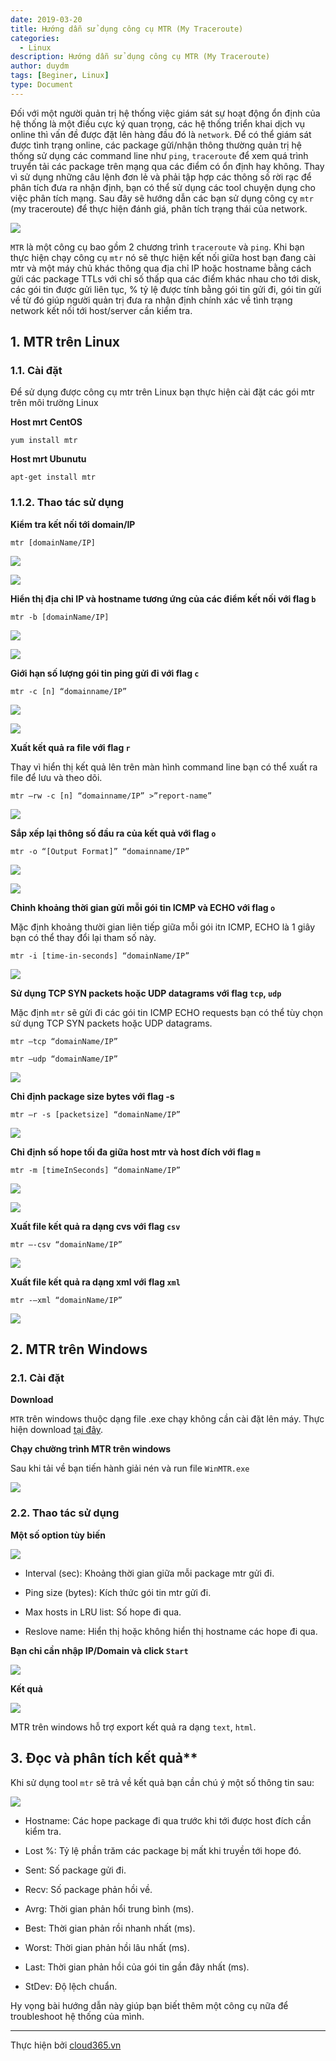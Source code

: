 ```yaml
---
date: 2019-03-20
title: Hướng dẫn sử dụng công cụ MTR (My Traceroute)
categories:
  - Linux
description: Hướng dẫn sử dụng công cụ MTR (My Traceroute)
author: duydm
tags: [Beginer, Linux]
type: Document
---
```


Đối với một người quản trị hệ thống việc giám sát sự hoạt động ổn định của hệ thống là một điều cực ký quan trọng, các hệ thống triển khai dịch vụ online thì vấn đề được đặt lên hàng đầu đó là `network`. Để có thể giám sát được tình trạng online, các package gửi/nhận thông thường quản trị hệ thống sử dụng các command line như `ping`, `traceroute` để xem quá trình truyển tải các package trên mạng qua các điểm có ổn định hay không. Thay vì sử dụng những câu lệnh đơn lẻ và phải tập hợp các thông số rời rạc để phân tích đưa ra nhận định, bạn có thể sử dụng các tool chuyện dụng cho việc phân tích mạng. Sau đây sẽ hướng dẫn các bạn sử dụng công cỵ `mtr` (my traceroute) để thực hiện đánh giá, phân tích trạng thái của network.

![](/images/img-mtr/mtr.png)

`MTR` là một công cụ bao gồm 2 chương trình `traceroute` và `ping`. Khi bạn thực hiện chạy công cụ `mtr` nó sẽ thực hiện kết nối giữa host bạn đang cài mtr và một máy chủ khác thông qua địa chỉ IP hoặc hostname bằng cách gửi các package TTLs với chỉ số thấp qua các điểm khác nhau cho tới disk, các gói tin được gửi liên tục, % tỷ lệ được tính bằng gói tin gửi đi, gói tin gửi về từ đó giúp người quản trị đưa ra nhận định chính xác về tình trạng network kết nối tới host/server cần kiểm tra.

## 1. MTR trên Linux

### 1.1. Cài đặt

Để sử dụng được công cụ mtr trên Linux bạn thực hiện cài đặt các gói mtr trên môi trường Linux

**Host mrt CentOS**

```
yum install mtr
```

**Host mrt Ubunutu**

```
apt-get install mtr
```

### 1.1.2. Thao tác sử dụng

**Kiểm tra kết nối tới domain/IP**

```
mtr [domainName/IP]
```
![](/images/img-mtr/Screenshot_1225.png)

![](/images/img-mtr/Screenshot_1222.png)

**Hiển thị địa chỉ IP và hostname tương ứng của các điểm kết nối với flag `b`**

```
mtr -b [domainName/IP]
```

![](/images/img-mtr/Screenshot_1226.png)

![](/images/img-mtr/Screenshot_1224.png)

**Giới hạn số lượng gói tin ping gửi đi với flag `c`**

```
mtr -c [n] “domainname/IP”
```

![](/images/img-mtr/Screenshot_1228.png)

![](/images/img-mtr/Screenshot_1227.png)

**Xuất kết quả ra file với flag `r`**

Thay vì hiển thị kết quả lên trên màn hình command line bạn có thể xuất ra file để lưu và theo dõi.

```
mtr –rw -c [n] “domainname/IP” >”report-name”
```

![](/images/img-mtr/Screenshot_1229.png)

**Sắp xếp lại thông số đầu ra của kết quả với flag `o`**

```
mtr -o “[Output Format]” “domainname/IP”
```

![](/images/img-mtr/Screenshot_1231.png)

![](/images/img-mtr/Screenshot_1230.png)

**Chỉnh khoảng thời gian gửi mỗi gói tin  ICMP và ECHO với flag `o`**

Mặc định khoảng thười gian liên tiếp giữa mỗi gói itn ICMP, ECHO là 1 giây bạn có thể thay đổi lại tham số này.

```
mtr -i [time-in-seconds] “domainName/IP”
```

![](/images/img-mtr/Screenshot_1232.png)

**Sử dụng TCP SYN packets hoặc UDP datagrams với flag `tcp`, `udp`**

Mặc định `mtr` sẽ gửi đi các gói tin ICMP ECHO requests bạn có thể tùy chọn sử dụng TCP SYN packets hoặc UDP datagrams.

```
mtr –tcp “domainName/IP”
```

```
mtr –udp “domainName/IP”
```
![](/images/img-mtr/Screenshot_1233.png)

**Chỉ định package size bytes với flag -s**

```
mtr –r -s [packetsize] “domainName/IP”
```

![](/images/img-mtr/Screenshot_1234.png)

**Chỉ định số hope tối đa giữa host mtr và host đích với flag `m`**

```
mtr -m [timeInSeconds] “domainName/IP”
```
![](/images/img-mtr/Screenshot_1236.png)

![](/images/img-mtr/Screenshot_1235.png)

**Xuất file kết quả ra dạng cvs với flag `csv`**

```
mtr –-csv “domainName/IP”
```
![](/images/img-mtr/Screenshot_1237.png)

**Xuất file kết quả ra dạng xml  với flag `xml`**

```
mtr -–xml “domainName/IP”
```

![](/images/img-mtr/Screenshot_1238.png)

## 2. MTR trên Windows

### 2.1. Cài đặt

**Download**

`MTR` trên windows thuộc dạng file .exe chạy không cần cài đặt lên máy. Thực hiện download <a href="https://github.com/domanhduy/ghichep/blob/master/DuyDM/Linux/scripts/winmtr_bin_0.8.zip" target="_blank"> tại đây</a>.

**Chạy chường trình MTR trên windows**

Sau khi tải về bạn tiến hành giải nén và run file `WinMTR.exe` 

![](/images/img-mtr/Screenshot_1239.png)

### 2.2. Thao tác sử dụng

**Một số option tùy biến**

![](/images/img-mtr/Screenshot_1240.png)

+ Interval (sec): Khoảng thời gian giữa mỗi package mtr gửi đi.

+ Ping size (bytes): Kích thức gói tin mtr gửi đi.

+ Max hosts in LRU list: Số hope đi qua.

+ Reslove name: Hiển thị hoặc không hiển thị hostname các hope đi qua.

**Bạn chỉ cần nhập IP/Domain và click `Start`**

![](/images/img-mtr/Screenshot_1241.png)

**Kết quả**

![](/images/img-mtr/Screenshot_1242.png)

MTR trên windows hỗ trợ export kết quả ra dạng `text`, `html`.

## 3. Đọc và phân tích kết quả**

Khi sử dụng tool `mtr` sẽ trả về kết quả bạn cần chú ý một số thông tin sau:

![](/images/img-mtr/Screenshot_1244.png)

+ Hostname: Các hope package đi qua trước khi tới được host đích cần kiểm tra.

+ Lost %: Tỷ lệ phần trăm các package bị mất khi truyền tới hope đó.

+ Sent: Số package gửi đi.

+ Recv: Số package phản hồi về.

+ Avrg: Thời gian phản hổi trung bình (ms). 

+ Best: Thời gian phản rồi nhanh nhất (ms).

+ Worst: Thời gian phản hồi lâu nhất (ms).

+ Last: Thời gian phản hồi của gói tin gần đây nhất (ms).

+ StDev: Độ lệch chuẩn.

Hy vọng bài hướng dẫn này giúp bạn biết thêm một công cụ nữa để troubleshoot hệ thống của mình.

---
Thực hiện bởi <a href="https://cloud365.vn/" target="_blank">cloud365.vn</a>